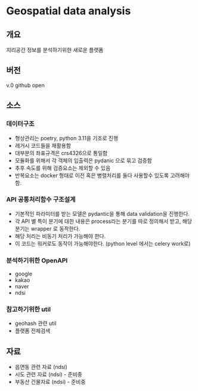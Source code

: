 
# Geospatial data analysis

## 개요
지리공간 정보를 분석하기위한 새로운 플랫폼

## 버전 
v.0 github open


## 소스
### 데이터구조
- 형상관리는 poetry, python 3.11을 기조로 진행
- 레거시 코드들을 재활용함
- 대부분의 좌표규격은 crs4326으로 통일함
- 모듈화를 위해서 각 객체의 입출력은 pydanic 으로 묶고 검증함
- 추후 속도를 위해 검증요소는 제외할 수 있음
- 반복요소는 docker 형태로 이전 혹은 병렬처리를 둘다 사용할수 있도록 고려해야함. 

### API 공통처리함수 구조설계
- 기본적인 파라미터를 받는 모델은 pydantic을 통해 data validation을 진행한다.
- 각 API 별 특이 분기에 대한 내용은 process라는 분기를 따로 정의해서 받고, 해당 분기는 wrapper 로 동작한다.
- 해당 처리는 비동기 처리가 가능해야 한다.
- 이 코드는 워커로도 동작이 가능해야한다. (python level 에서는 celery work로)





### 분석하기위한 OpenAPI
- google
- kakao
- naver
- ndsi

### 참고하기위한 util
- geohash 관련 util
- 플랫폼 전체검색

## 자료
- 읍면동 관련 자료 (ndsi)
- 시도 관련 자료 (ndsi) - 준비중
- 부동산 건물자료 (ndsi) - 준비중
